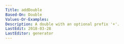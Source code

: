 ```yaml
---
Title: addDouble
Based-On: Double
Values-Or-Examples: 
Description: A double with an optional prefix '+'.
LastEdit: 2018-03-28
LastEditor: generator
---
```



